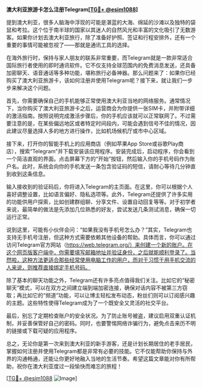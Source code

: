 **澳大利亚旅游卡怎么注册Telegram[[TG💪+ @esim1088](https://t.me/s/esim1088)]**

提到澳大利亚，很多人脑海中浮现的可能是湛蓝的大海、绵延的沙滩以及独特的袋鼠和考拉。这个位于南半球的国家以其迷人的自然风光和丰富的文化吸引了无数游客。如果你计划去澳大利亚旅行，除了准备好护照、签证和行程安排外，还有一个重要的事情可能被忽视了——那就是通讯工具的选择。

在海外旅行时，保持与家人朋友的联系非常重要，而Telegram就是一款非常适合国际旅行者使用的即时通讯软件。它不仅支持全球范围内的免费消息发送，还具备加密聊天、语音通话等多种功能，堪称旅行必备神器。那么问题来了：如果你已经购买了澳大利亚旅游卡，该如何注册并使用Telegram呢？接下来，就让我们一步步来解决这个问题。

首先，你需要确保自己的手机能够正常使用澳大利亚当地的网络服务。通常情况下，当你购买了澳大利亚旅游卡之后，运营商会为你提供一张SIM卡，并附带详细的激活指南。按照说明完成激活步骤后，你的手机应该就可以正常联网了。不过需要注意的是，在某些偏远地区或者特定时间段内，可能会遇到信号不佳的情况，因此建议尽量选择人多的地方进行操作，比如机场候机厅或市中心区域。

接下来，打开你的智能手机上的应用商店（例如苹果App Store或谷歌Play商店），搜索“Telegram”并下载安装该应用程序。安装完成后，启动程序，你会看到一个简洁直观的界面。点击屏幕下方的“开始”按钮，然后输入你的手机号码作为账户名。此时，系统会向你的手机发送一条包含验证码的短信，请耐心等待几分钟直到收到这条信息。

输入接收到的验证码后，你将进入Telegram的主页面。在这里，你可以根据个人喜好调整设置，比如语言偏好、隐私选项等。此外，Telegram还提供了许多实用的功能供用户探索，比如创建群组聊、分享文件、设置自动回复等等。对于初学者来说，最简单的做法是先添加几位熟悉的好友，尝试发送几条测试消息，确保一切运行正常。

说到这里，可能有小伙伴会问：“如果我没有手机号怎么办？”其实，Telegram也支持无手机号注册，但这种方式需要依赖其他设备的帮助。具体而言，你可以通过访问Telegram官方网站（https://web.telegram.org/）来创建一个新的账户。在这个网页版客户端中，你需要填写邮箱地址并验证身份，之后就能顺利登录了。当然啦，这种方法更适合那些经常使用电脑工作的用户，而对于习惯于用手机交流的人来说，则推荐直接绑定手机号码。

除了基本的聊天功能之外，Telegram还有许多亮点值得我们关注。比如它的“秘密聊天”模式，可以在双方之间建立端到端加密连接，确保对话内容不被第三方窃取；再比如它的“频道”功能，可以让博主轻松发布动态，粉丝们则可以订阅感兴趣的主题。这些特性使得Telegram成为了一个既安全又灵活的社交平台。

最后，别忘了定期检查账户的安全状况。为了防止账号被盗，建议启用双重认证机制，并妥善保管好自己的密码。同时，也要警惕网络诈骗行为，避免点击来历不明的链接或下载可疑的应用程序。

总之，无论你是第一次来到澳大利亚的新手游客，还是计划长期居住的老手居民，掌握如何注册并使用Telegram都是非常有必要的技能。它不仅能帮助你保持与外界的沟通畅通，还能让你更好地融入当地的生活节奏。希望这篇文章能对你有所帮助，祝你在澳大利亚度过一段愉快而难忘的旅程！

[[TG💪+ @esim1088](https://t.me/s/esim1088) ![Image](https://i.postimg.cc/4NQfJmqS/Snipaste-2025-05-13-00-14-12.png)]